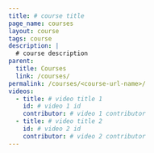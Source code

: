 ```yaml
---
title: # course title
page_name: courses
layout: course
tags: course
description: |
  # course description
parent:
  title: Courses
  link: /courses/
permalink: /courses/<course-url-name>/
videos:
  - title: # video title 1
    id: # video 1 id
    contributor: # video 1 contributor
  - title: # video title 2
    id: # video 2 id
    contributor: # video 2 contributor
---
```


